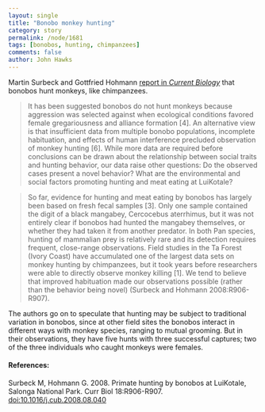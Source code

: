 ```yaml
---
layout: single 
title: "Bonobo monkey hunting" 
category: story
permalink: /node/1681
tags: [bonobos, hunting, chimpanzees] 
comments: false 
author: John Hawks 
---
```


Martin Surbeck and Gottfried Hohmann <a href="http://dx.doi.org/10.1016/j.cub.2008.08.040">report in <i>Current Biology</i></a> that bonobos hunt monkeys, like chimpanzees. 

<blockquote>It has been suggested bonobos do not hunt monkeys because aggression was selected against when ecological conditions favored female gregariousness and alliance formation [4]. An alternative view is that insufficient data from multiple bonobo populations, incomplete habituation, and effects of human interference precluded observation of monkey hunting [6]. While more data are required before conclusions can be drawn about the relationship between social traits and hunting behavior, our data raise other questions: Do the observed cases present a novel behavior? What are the environmental and social factors promoting hunting and meat eating at LuiKotale?</blockquote>

<blockquote>So far, evidence for hunting and meat eating by bonobos has largely been based on fresh fecal samples [3]. Only one sample contained the digit of a black mangabey, Cercocebus aterrhimus, but it was not entirely clear if bonobos had hunted the mangabey themselves, or whether they had taken it from another predator. In both Pan species, hunting of mammalian prey is relatively rare and its detection requires frequent, close-range observations. Field studies in the Ta Forest (Ivory Coast) have accumulated one of the largest data sets on monkey hunting by chimpanzees, but it took years before researchers were able to directly observe monkey killing [1]. We tend to believe that improved habituation made our observations possible (rather than the behavior being novel) (Surbeck and Hohmann 2008:R906-R907).</blockquote>

The authors go on to speculate that hunting may be subject to traditional variation in bonobos, since at other field sites the bonobos interact in different ways with monkey species, ranging to mutual grooming. But in their observations, they have five hunts with three successful captures; two of the three individuals who caught monkeys were females. 




<h4>References:</h4>

<p class="cite">Surbeck M, Hohmann G. 2008. Primate hunting by bonobos at LuiKotale, Salonga National Park. Curr Biol 18:R906-R907. <a href="http://dx.doi.org/10.1016/j.cub.2008.08.040">doi:10.1016/j.cub.2008.08.040</a></p>



